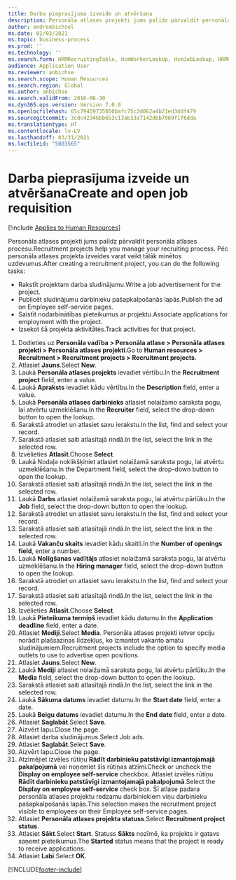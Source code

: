 ```yaml
---
title: Darba pieprasījuma izveide un atvēršana
description: Personāla atlases projekti jums palīdz pārvaldīt personāla atlases procesu.
author: andreabichsel
ms.date: 02/03/2021
ms.topic: business-process
ms.prod: ''
ms.technology: ''
ms.search.form: HRMRecruitingTable, HcmWorkerLookUp, HcmJobLookup, HRMRecruitingMedia, HRMRecruitingJobAd, HcmPersonnelManagementWorkspace
audience: Application User
ms.reviewer: anbichse
ms.search.scope: Human Resources
ms.search.region: Global
ms.author: anbichse
ms.search.validFrom: 2016-06-30
ms.dyn365.ops.version: Version 7.0.0
ms.openlocfilehash: 65c79459735050bafc75c2d062a4b21ed3ddf479
ms.sourcegitcommit: 3cdc42346bb653c13ab33a7142dbb7969f1f6dda
ms.translationtype: HT
ms.contentlocale: lv-LV
ms.lasthandoff: 03/31/2021
ms.locfileid: "5803565"
---
```

# <a name="create-and-open-job-requisition"></a><span data-ttu-id="4a12e-103">Darba pieprasījuma izveide un atvēršana</span><span class="sxs-lookup"><span data-stu-id="4a12e-103">Create and open job requisition</span></span>

[!include [Applies to Human Resources](../includes/applies-to-hr.md)]

<span data-ttu-id="4a12e-104">Personāla atlases projekti jums palīdz pārvaldīt personāla atlases procesu.</span><span class="sxs-lookup"><span data-stu-id="4a12e-104">Recruitment projects help you manage your recruiting process.</span></span> <span data-ttu-id="4a12e-105">Pēc personāla atlases projekta izveides varat veikt tālāk minētos uzdevumus.</span><span class="sxs-lookup"><span data-stu-id="4a12e-105">After creating a recruitment project, you can do the following tasks:</span></span>

- <span data-ttu-id="4a12e-106">Rakstīt projektam darba sludinājumu.</span><span class="sxs-lookup"><span data-stu-id="4a12e-106">Write a job advertisement for the project.</span></span>
- <span data-ttu-id="4a12e-107">Publicēt sludinājumu darbinieku pašapkalpošanās lapās.</span><span class="sxs-lookup"><span data-stu-id="4a12e-107">Publish the ad on Employee self-service pages.</span></span>
- <span data-ttu-id="4a12e-108">Saistīt nodarbinātības pieteikumus ar projektu.</span><span class="sxs-lookup"><span data-stu-id="4a12e-108">Associate applications for employment with the project.</span></span>
- <span data-ttu-id="4a12e-109">Izsekot šā projekta aktivitātes.</span><span class="sxs-lookup"><span data-stu-id="4a12e-109">Track activities for that project.</span></span> 

1. <span data-ttu-id="4a12e-110">Dodieties uz **Personāla vadība > Personāla atlase > Personāla atlases projekti > Personāla atlases projekti**.</span><span class="sxs-lookup"><span data-stu-id="4a12e-110">Go to **Human resources > Recruitment > Recruitment projects > Recruitment projects**.</span></span>
2. <span data-ttu-id="4a12e-111">Atlasiet **Jauns**.</span><span class="sxs-lookup"><span data-stu-id="4a12e-111">Select **New**.</span></span>
3. <span data-ttu-id="4a12e-112">Laukā **Personāla atlases projekts** ievadiet vērtību.</span><span class="sxs-lookup"><span data-stu-id="4a12e-112">In the **Recruitment project** field, enter a value.</span></span>
4. <span data-ttu-id="4a12e-113">Laukā **Apraksts** ievadiet kādu vērtību.</span><span class="sxs-lookup"><span data-stu-id="4a12e-113">In the **Description** field, enter a value.</span></span>
5. <span data-ttu-id="4a12e-114">Laukā **Personāla atlases darbinieks** atlasiet nolaižamo saraksta pogu, lai atvērtu uzmeklēšanu.</span><span class="sxs-lookup"><span data-stu-id="4a12e-114">In the **Recruiter** field, select the drop-down button to open the lookup.</span></span>
6. <span data-ttu-id="4a12e-115">Sarakstā atrodiet un atlasiet savu ierakstu.</span><span class="sxs-lookup"><span data-stu-id="4a12e-115">In the list, find and select your record.</span></span>
7. <span data-ttu-id="4a12e-116">Sarakstā atlasiet saiti atlasītajā rindā.</span><span class="sxs-lookup"><span data-stu-id="4a12e-116">In the list, select the link in the selected row.</span></span>
8. <span data-ttu-id="4a12e-117">Izvēlieties **Atlasīt**.</span><span class="sxs-lookup"><span data-stu-id="4a12e-117">Choose **Select**.</span></span>
9. <span data-ttu-id="4a12e-118">Laukā Nodaļa noklikšķiniet atlasiet nolaižamā saraksta pogu, lai atvērtu uzmeklēšanu.</span><span class="sxs-lookup"><span data-stu-id="4a12e-118">In the Department field, select the drop-down button to open the lookup.</span></span>
10. <span data-ttu-id="4a12e-119">Sarakstā atlasiet saiti atlasītajā rindā.</span><span class="sxs-lookup"><span data-stu-id="4a12e-119">In the list, select the link in the selected row.</span></span>
11. <span data-ttu-id="4a12e-120">Laukā **Darbs** atlasiet nolaižamā saraksta pogu, lai atvērtu pārlūku.</span><span class="sxs-lookup"><span data-stu-id="4a12e-120">In the **Job** field, select the drop-down button to open the lookup.</span></span>
12. <span data-ttu-id="4a12e-121">Sarakstā atrodiet un atlasiet savu ierakstu.</span><span class="sxs-lookup"><span data-stu-id="4a12e-121">In the list, find and select your record.</span></span>
13. <span data-ttu-id="4a12e-122">Sarakstā atlasiet saiti atlasītajā rindā.</span><span class="sxs-lookup"><span data-stu-id="4a12e-122">In the list, select the link in the selected row.</span></span>
14. <span data-ttu-id="4a12e-123">Laukā **Vakanču skaits** ievadiet kādu skaitli.</span><span class="sxs-lookup"><span data-stu-id="4a12e-123">In the **Number of openings field**, enter a number.</span></span>
15. <span data-ttu-id="4a12e-124">Laukā **Nolīgšanas vadītājs** atlasiet nolaižamā saraksta pogu, lai atvērtu uzmeklēšanu.</span><span class="sxs-lookup"><span data-stu-id="4a12e-124">In the **Hiring manager** field, select the drop-down button to open the lookup.</span></span>
16. <span data-ttu-id="4a12e-125">Sarakstā atrodiet un atlasiet savu ierakstu.</span><span class="sxs-lookup"><span data-stu-id="4a12e-125">In the list, find and select your record.</span></span>
17. <span data-ttu-id="4a12e-126">Sarakstā atlasiet saiti atlasītajā rindā.</span><span class="sxs-lookup"><span data-stu-id="4a12e-126">In the list, select the link in the selected row.</span></span>
18. <span data-ttu-id="4a12e-127">Izvēlieties **Atlasīt**.</span><span class="sxs-lookup"><span data-stu-id="4a12e-127">Choose **Select**.</span></span>
19. <span data-ttu-id="4a12e-128">Laukā **Pieteikuma termiņš** ievadiet kādu datumu.</span><span class="sxs-lookup"><span data-stu-id="4a12e-128">In the **Application deadline** field, enter a date.</span></span>
20. <span data-ttu-id="4a12e-129">Atlasiet **Mediji**.</span><span class="sxs-lookup"><span data-stu-id="4a12e-129">Select **Media**.</span></span> <span data-ttu-id="4a12e-130">Personāla atlases projekti ietver opciju norādīt plašsaziņas līdzekļus, ko izmantot vakanto amatu sludinājumiem.</span><span class="sxs-lookup"><span data-stu-id="4a12e-130">Recruitment projects include the option to specify media outlets to use to advertise open positions.</span></span>  
21. <span data-ttu-id="4a12e-131">Atlasiet **Jauns**.</span><span class="sxs-lookup"><span data-stu-id="4a12e-131">Select **New**.</span></span>
22. <span data-ttu-id="4a12e-132">Laukā **Mediji** atlasiet nolaižamā saraksta pogu, lai atvērtu pārlūku.</span><span class="sxs-lookup"><span data-stu-id="4a12e-132">In the **Media** field, select the drop-down button to open the lookup.</span></span>
23. <span data-ttu-id="4a12e-133">Sarakstā atlasiet saiti atlasītajā rindā.</span><span class="sxs-lookup"><span data-stu-id="4a12e-133">In the list, select the link in the selected row.</span></span>
24. <span data-ttu-id="4a12e-134">Laukā **Sākuma datums** ievadiet datumu.</span><span class="sxs-lookup"><span data-stu-id="4a12e-134">In the **Start date** field, enter a date.</span></span>
25. <span data-ttu-id="4a12e-135">Laukā **Beigu datums** ievadiet datumu.</span><span class="sxs-lookup"><span data-stu-id="4a12e-135">In the **End date** field, enter a date.</span></span>
26. <span data-ttu-id="4a12e-136">Atlasiet **Saglabāt**.</span><span class="sxs-lookup"><span data-stu-id="4a12e-136">Select **Save**.</span></span>
27. <span data-ttu-id="4a12e-137">Aizvērt lapu.</span><span class="sxs-lookup"><span data-stu-id="4a12e-137">Close the page.</span></span>
28. <span data-ttu-id="4a12e-138">Atlasiet darba sludinājumus.</span><span class="sxs-lookup"><span data-stu-id="4a12e-138">Select Job ads.</span></span>
29. <span data-ttu-id="4a12e-139">Atlasiet **Saglabāt**.</span><span class="sxs-lookup"><span data-stu-id="4a12e-139">Select **Save**.</span></span>
30. <span data-ttu-id="4a12e-140">Aizvērt lapu.</span><span class="sxs-lookup"><span data-stu-id="4a12e-140">Close the page.</span></span>
31. <span data-ttu-id="4a12e-141">Atzīmējiet izvēles rūtiņu **Rādīt darbinieku patstāvīgi izmantojamajā pakalpojumā** vai noņemiet šīs rūtiņas atzīmi.</span><span class="sxs-lookup"><span data-stu-id="4a12e-141">Check or uncheck the **Display on employee self-service** checkbox.</span></span> <span data-ttu-id="4a12e-142">Atlasiet izvēles rūtiņu **Rādīt darbinieku patstāvīgi izmantojamajā pakalpojumā**.</span><span class="sxs-lookup"><span data-stu-id="4a12e-142">Select the **Display on employee self-service** check box.</span></span> <span data-ttu-id="4a12e-143">Šī atlase padara personāla atlases projektu redzamu darbiniekiem viņu darbinieku pašapkalpošanās lapās.</span><span class="sxs-lookup"><span data-stu-id="4a12e-143">This selection makes the recruitment project visible to employees on their Employee self-service pages.</span></span>
32. <span data-ttu-id="4a12e-144">Atlasiet **Personāla atlases projekta statuss**.</span><span class="sxs-lookup"><span data-stu-id="4a12e-144">Select **Recruitment project status**.</span></span>
33. <span data-ttu-id="4a12e-145">Atlasiet **Sākt**.</span><span class="sxs-lookup"><span data-stu-id="4a12e-145">Select **Start**.</span></span> <span data-ttu-id="4a12e-146">Statuss **Sākts** nozīmē, ka projekts ir gatavs saņemt pieteikumus.</span><span class="sxs-lookup"><span data-stu-id="4a12e-146">The **Started** status means that the project is ready to receive applications.</span></span>  
34. <span data-ttu-id="4a12e-147">Atlasiet **Labi**.</span><span class="sxs-lookup"><span data-stu-id="4a12e-147">Select **OK**.</span></span>

[!INCLUDE[footer-include](../includes/footer-banner.md)]
